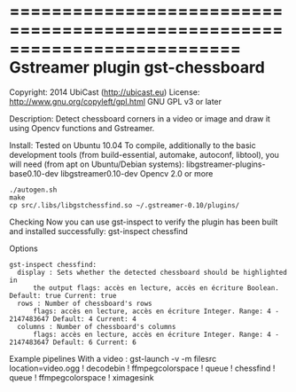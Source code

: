 ==========================================================================
Gstreamer plugin gst-chessboard
==========================================================================

Copyright: 2014 UbiCast (http://ubicast.eu)
License: http://www.gnu.org/copyleft/gpl.html GNU GPL v3 or later



Description:
    Detect chessboard corners in a video or image and draw it using Opencv functions and Gstreamer. 


Install:
    Tested on Ubuntu 10.04
    To compile, additionally to the basic development tools (from build-essential, automake, autoconf, libtool), you will need (from apt on Ubuntu/Debian systems):
    libgstreamer-plugins-base0.10-dev libgstreamer0.10-dev Opencv 2.0 or more 
    
    ./autogen.sh
    make
    cp src/.libs/libgstchessfind.so ~/.gstreamer-0.10/plugins/

Checking
    Now you can use gst-inspect to verify the plugin has been built and installed successfully:
    gst-inspect chessfind 
    
Options

    gst-inspect chessfind:
      display : Sets whether the detected chessboard should be highlighted in
          the output flags: accès en lecture, accès en écriture Boolean. Default: true Current: true 
      rows : Number of chessboard's rows
          flags: accès en lecture, accès en écriture Integer. Range: 4 - 2147483647 Default: 4 Current: 4 
      columns : Number of chessboard's columns
          flags: accès en lecture, accès en écriture Integer. Range: 4 - 2147483647 Default: 6 Current: 6 

Example pipelines
    With a video : 
    gst-launch -v -m filesrc location=video.ogg ! decodebin ! ffmpegcolorspace ! queue ! chessfind ! queue ! ffmpegcolorspace ! ximagesink 
